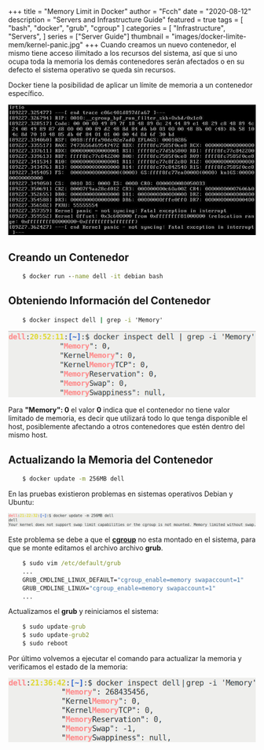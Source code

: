 +++
title = "Memory Limit in Docker"
author = "Fcch"
date = "2020-08-12"
description = "Servers and Infrastructure Guide"
featured = true
tags = [
    "bash",
    "docker",
    "grub",
    "cgroup"
]
categories = [
    "Infrastructure",
    "Servers",
]
series = ["Server Guide"]
thumbnail = "images/docker-limite-mem/kernel-panic.jpg"
+++
Cuando creamos un nuevo contenedor, el mismo tiene acceso ilimitado a los recursos del sistema, así que si uno ocupa toda la memoria los demás contenedores serán afectados o en su defecto el sistema operativo se queda sin recursos.

Docker tiene la posibilidad de aplicar un límite de memoria a un contenedor específico.

<!--more-->

![](/images/docker-limite-mem/kernel-panic.jpg)

## Creando un Contenedor

```cmd
    $ docker run --name dell -it debian bash
```

## Obteniendo Información del Contenedor

```cmd
    $ docker inspect dell | grep -i 'Memory'
```

![](/images/docker-limite-mem/docker-memory.png)

Para **"Memory": 0** el valor **0** indica que el contenedor no tiene valor limitado de memoria, es decir que utilizará todo lo que tenga disponible el host, posiblemente afectando a otros contenedores que estén dentro del mismo host.

## Actualizando la Memoria del Contenedor

```cmd
    $ docker update -m 256MB dell
```

En las pruebas existieron problemas en sistemas operativos Debian y Ubuntu:

![](/images/docker-limite-mem/docker-kernel-fail.png)

Este problema se debe a que el [**cgroup**](https://en.wikipedia.org/wiki/Cgroups) no esta montado en el sistema, para que se monte editamos el archivo archivo **grub**.

```cmd
    $ sudo vim /etc/default/grub
    ...
    GRUB_CMDLINE_LINUX_DEFAULT="cgroup_enable=memory swapaccount=1"
    GRUB_CMDLINE_LINUX="cgroup_enable=memory swapaccount=1"
    ...
```

Actualizamos el **grub** y reiniciamos el sistema:

```cmd
    $ sudo update-grub
    $ sudo update-grub2
    $ sudo reboot
```

Por último volvemos a ejecutar el comando para actualizar la memoria y verificamos el estado de la memoria:

![](/images/docker-limite-mem/docker-update-mem.png)
